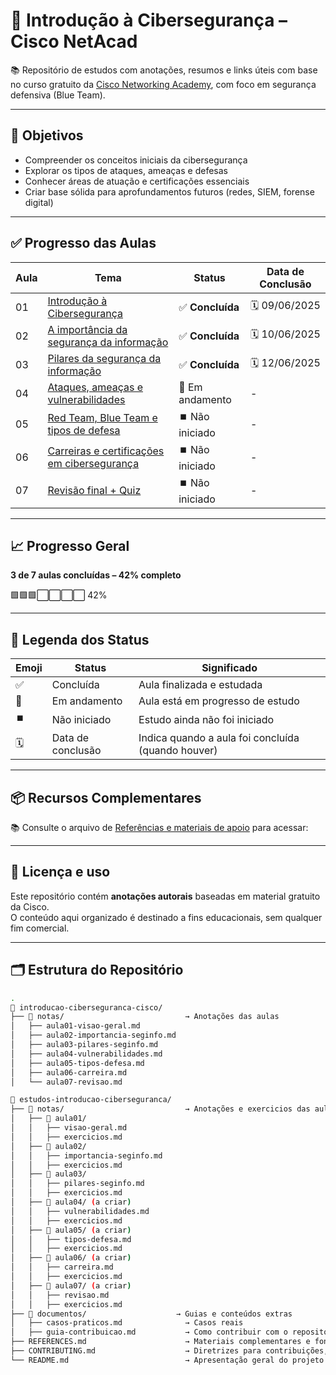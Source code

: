 # 🔐 Introdução à Cibersegurança – Cisco NetAcad

📚 Repositório de estudos com anotações, resumos e links úteis com base no curso gratuito da [Cisco Networking Academy](https://skillsforall.com/course/introduction-to-cybersecurity), com foco em segurança defensiva (Blue Team).

---

## 🎯 Objetivos

- Compreender os conceitos iniciais da cibersegurança
- Explorar os tipos de ataques, ameaças e defesas
- Conhecer áreas de atuação e certificações essenciais
- Criar base sólida para aprofundamentos futuros (redes, SIEM, forense digital)

---

## ✅ Progresso das Aulas

| Aula | Tema                                                                                 | Status            | Data de Conclusão |
|------|--------------------------------------------------------------------------------------|-------------------|-------------------|
| 01   | [Introdução à Cibersegurança](./notas/aula01/visao-geral.md)                         | ✅ **Concluída** | 🗓️ 09/06/2025     |
| 02   | [A importância da segurança da informação](./notas/aula02/importancia-seginfo.md)    | ✅ **Concluída** | 🗓️ 10/06/2025     |
| 03   | [Pilares da segurança da informação](./notas/aula03/pilares-seginfo.md)              | ✅ **Concluída** | 🗓️ 12/06/2025     |
| 04   | [Ataques, ameaças e vulnerabilidades](./notas/aula04/vulnerabilidades.md)            | 🔄 Em andamento  | -                 |
| 05   | [Red Team, Blue Team e tipos de defesa](./notas/aula05/tipos-defesa.md)              | ⏹️ Não iniciado  | -                 |
| 06   | [Carreiras e certificações em cibersegurança](./notas/aula06/carreira.md)            | ⏹️ Não iniciado  | -                 |
| 07   | [Revisão final + Quiz](./notas/aula07/revisao.md)                                    | ⏹️ Não iniciado  | -                 |


---

## 📈 Progresso Geral

**3 de 7 aulas concluídas – 42% completo**

🟩🟩🟩⬜⬜⬜⬜ 42%

---

## 📘 Legenda dos Status

| Emoji | Status          | Significado                                           |
|-------|------------------|-------------------------------------------------------|
| ✅    | Concluída         | Aula finalizada e estudada                           |
| 🔄    | Em andamento      | Aula está em progresso de estudo                     |
| ⏹️    | Não iniciado      | Estudo ainda não foi iniciado                        |
| 🗓️    | Data de conclusão | Indica quando a aula foi concluída (quando houver)  |

---

## 📦 Recursos Complementares

📚 Consulte o arquivo de [Referências e materiais de apoio](./referencias.md) para acessar:

---

## 🧠 Licença e uso

Este repositório contém **anotações autorais** baseadas em material gratuito da Cisco.  
O conteúdo aqui organizado é destinado a fins educacionais, sem qualquer fim comercial.

---

## 🗂️ Estrutura do Repositório

```bash
.
📁 introducao-ciberseguranca-cisco/
├── 📁 notas/                           → Anotações das aulas
│   ├── aula01-visao-geral.md
│   ├── aula02-importancia-seginfo.md
│   ├── aula03-pilares-seginfo.md
│   ├── aula04-vulnerabilidades.md
│   ├── aula05-tipos-defesa.md
│   ├── aula06-carreira.md
│   └── aula07-revisao.md

📁 estudos-introducao-ciberseguranca/
├── 📁 notas/                           → Anotações e exercicios das aulas
│   ├── 📁 aula01/ 
│   │   ├── visao-geral.md
│   │   ├── exercicios.md
│   ├── 📁 aula02/
│   │   ├── importancia-seginfo.md
│   │   ├── exercicios.md
│   ├── 📁 aula03/
│   │   ├── pilares-seginfo.md
│   │   ├── exercicios.md
│   ├── 📁 aula04/ (a criar)
│   │   ├── vulnerabilidades.md
│   │   ├── exercicios.md
│   ├── 📁 aula05/ (a criar)
│   │   ├── tipos-defesa.md
│   │   ├── exercicios.md
│   ├── 📁 aula06/ (a criar)
│   │   ├── carreira.md
│   │   ├── exercicios.md
│   ├── 📁 aula07/ (a criar)
│   │   ├── revisao.md
│   │   ├── exercicios.md
├── 📁 documentos/                    → Guias e conteúdos extras
│   ├── casos-praticos.md              → Casos reais 
│   ├── guia-contribuicao.md           → Como contribuir com o repositório
├── REFERENCES.md                      → Materiais complementares e fontes de estudo externas.
├── CONTRIBUTING.md                    → Diretrizes para contribuições, garantindo um fluxo organizado e colaborativo.
└── README.md                          → Apresentação geral do projeto e acompanhamento do progresso.


